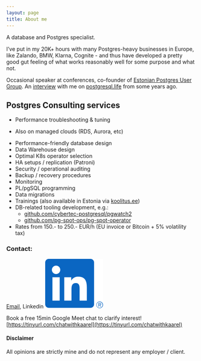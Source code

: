 ```yaml
---
layout: page
title: About me
---
```


A database and Postgres specialist.

I’ve put in my 20K+ hours with many Postgres-heavy businesses in Europe, like Zalando, BMW, Klarna, Cognite - and thus have developed
a pretty good gut feeling of what works reasonably well for some purpose and what not.

Occasional speaker at conferences, co-founder of [Estonian Postgres User Group](https://www.meetup.com/tallinn-postgresql-meetup/).
An [interview](https://postgresql.life/post/kaarel_moppel/) with me on [postgresql.life](https://postgresql.life/) from some years ago.

## Postgres Consulting services

* Performance troubleshooting & tuning
 - Also on managed clouds (RDS, Aurora, etc)
* Performance-friendly database design
* Data Warehouse design
* Optimal K8s operator selection
* HA setups / replication (Patroni)
* Security / operational auditing
* Backup / recovery procedures
* Monitoring
* PL/pgSQL programming
* Data migrations
* Trainings (also available in Estonia via [koolitus.ee](https://koolitus.ee/otsing?q=Moppel))
* DB-related tooling development, e.g.:
  - [github.com/cybertec-postgresql/pgwatch2](https://github.com/cybertec-postgresql/pgwatch2)
  - [github.com/pg-spot-ops/pg-spot-operator](https://github.com/pg-spot-ops/pg-spot-operator)
* Rates from 150.- to 250.- EUR/h (EU invoice or Bitcoin + 5% volatility tax)


### Contact:
[Email](mailto:kaarel.moppel@gmail.com), Linkedin [![](/assets/img/linkedin.svg)](https://www.linkedin.com/in/kaarelmoppel/)

Book a free 15min Google Meet chat to clarify interest! [https://tinyurl.com/chatwithkaarel](https://tinyurl.com/chatwithkaarel)


#### Disclaimer

All opinions are strictly mine and do not represent any employer / client.
